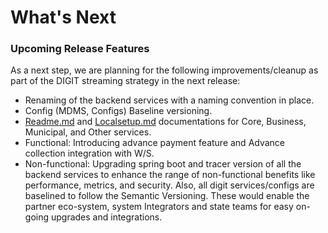 # What's Next

### Upcoming Release Features

As a next step, we are planning for the following improvements/cleanup as part of the DIGIT streaming strategy in the next release:

* Renaming of the backend services with a naming convention in place.
* Config \(MDMS, Configs\) Baseline versioning.
* [Readme.md](http://readme.md/) and [Localsetup.md](http://localsetup.md/) documentations for Core, Business, Municipal, and Other services.
* Functional: Introducing advance payment feature and Advance collection integration with W/S.
* Non-functional: Upgrading spring boot and tracer version of all the backend services to enhance the range of non-functional benefits like performance, metrics, and security. Also, all digit services/configs are baselined to follow the Semantic Versioning. These would enable the partner eco-system, system Integrators and state teams for easy on-going upgrades and integrations.

